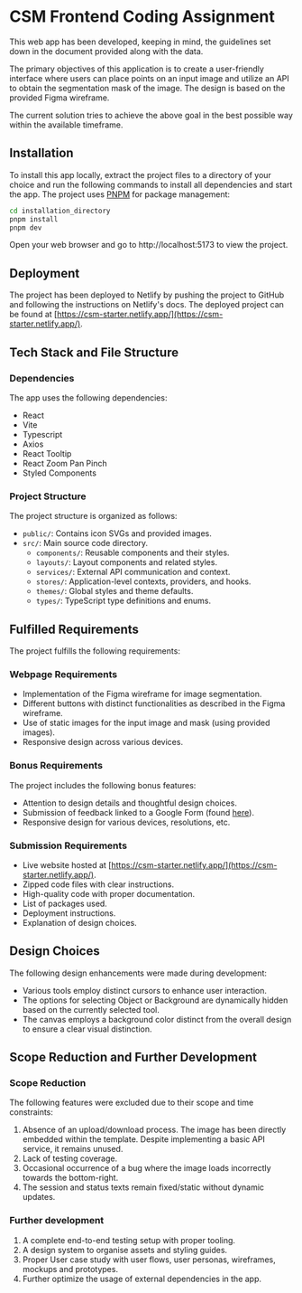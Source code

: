 # CSM Frontend Coding Assignment

This web app has been developed, keeping in mind, the guidelines set down in the document provided along with the data.

The primary objectives of this application is to create a user-friendly interface where users can place points on an input image and utilize an API to obtain the segmentation mask of the image. The design is based on the provided Figma wireframe.

The current solution tries to achieve the above goal in the best possible way within the available timeframe.

## Installation

To install this app locally, extract the project files to a directory of your choice and run the following commands to install all dependencies and start the app. The project uses [PNPM](https://pnpm.io/) for package management:

```bash
cd installation_directory
pnpm install
pnpm dev
```

Open your web browser and go to http://localhost:5173 to view the project.

## Deployment

The project has been deployed to Netlify by pushing the project to GitHub and following the instructions on Netlify's docs. The deployed project can be found at [https://csm-starter.netlify.app/](https://csm-starter.netlify.app/).

## Tech Stack and File Structure

### Dependencies

The app uses the following dependencies:

-   React
-   Vite
-   Typescript
-   Axios
-   React Tooltip
-   React Zoom Pan Pinch
-   Styled Components

### Project Structure

The project structure is organized as follows:

-   `public/`: Contains icon SVGs and provided images.
-   `src/`: Main source code directory.
    -   `components/`: Reusable components and their styles.
    -   `layouts/`: Layout components and related styles.
    -   `services/`: External API communication and context.
    -   `stores/`: Application-level contexts, providers, and hooks.
    -   `themes/`: Global styles and theme defaults.
    -   `types/`: TypeScript type definitions and enums.

## Fulfilled Requirements

The project fulfills the following requirements:

### Webpage Requirements

-   Implementation of the Figma wireframe for image segmentation.
-   Different buttons with distinct functionalities as described in the Figma wireframe.
-   Use of static images for the input image and mask (using provided images).
-   Responsive design across various devices.

### Bonus Requirements

The project includes the following bonus features:

-   Attention to design details and thoughtful design choices.
-   Submission of feedback linked to a Google Form (found [here](https://forms.gle/XhCeamGgyiF888w1A)).
-   Responsive design for various devices, resolutions, etc.

### Submission Requirements

-   Live website hosted at [https://csm-starter.netlify.app/](https://csm-starter.netlify.app/).
-   Zipped code files with clear instructions.
-   High-quality code with proper documentation.
-   List of packages used.
-   Deployment instructions.
-   Explanation of design choices.

## Design Choices

The following design enhancements were made during development:

-   Various tools employ distinct cursors to enhance user interaction.
-   The options for selecting Object or Background are dynamically hidden based on the currently selected tool.
-   The canvas employs a background color distinct from the overall design to ensure a clear visual distinction.

## Scope Reduction and Further Development

### Scope Reduction

The following features were excluded due to their scope and time constraints:

1. Absence of an upload/download process. The image has been directly embedded within the template. Despite implementing a basic API service, it remains unused.
2. Lack of testing coverage.
3. Occasional occurrence of a bug where the image loads incorrectly towards the bottom-right.
4. The session and status texts remain fixed/static without dynamic updates.

### Further development

1. A complete end-to-end testing setup with proper tooling.
2. A design system to organise assets and styling guides.
3. Proper User case study with user flows, user personas, wireframes, mockups and prototypes.
4. Further optimize the usage of external dependencies in the app.
